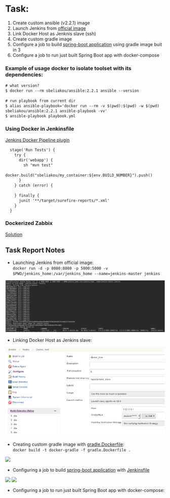 # Task:
1. Create custom ansible (v2.2.1) image
2. Launch Jenkins from [official image](https://hub.docker.com/_/jenkins/)
3. Link Docker Host as Jenknis slave (ssh)
4. Create custom gradle image
5. Configure a job to build [spring-boot application](https://spring.io/guides/gs/spring-boot/) using gradle image buit in 3
6. Configure a job to run just built Spring Boot app with docker-compose



### Example of usage docker to isolate toolset with its dependencies:

```
# what version?
$ docker run --rm sbeliakou/ansible:2.2.1 ansible --version

# run playbook from current dir
$ alias ansible-playbook='docker run --rm -v $(pwd):$(pwd) -w $(pwd) sbeliakou/ansible:2.2.1 ansible-playbook -vv'
$ ansible-playbook playbook.yml
```

### Using Docker in Jenkinsfile
[Jenkins Docker Pipeline plugin](https://go.cloudbees.com/docs/cloudbees-documentation/cje-user-guide/index.html#docker-workflow)

```
  stage('Run Tests') {
    try {
      dir('webapp') {
        sh "mvn test"
        docker.build("sbeliakou/my_container:${env.BUILD_NUMBER}").push()
      }
    } catch (error) {

    } finally {
      junit '**/target/surefire-reports/*.xml'
    }
  }
```

### Dockerized Zabbix
[Solution](https://www.zabbix.org/wiki/Dockerized_Zabbix)  

Task Report Notes
---

  * Launching Jenkins from official image:  
	```docker run -d -p 8080:8080 -p 5000:5000 -v $PWD/jenkins_home:/var/jenkins_home --name=jenkins-master jenkins```  
  <img src="resources/2-0.png">  

  * Linking Docker Host as Jenkins slave:  
  <img src="resources/3-0.png">

  * Creating custom gradle image with [gradle.Dockerfile](gradle.Dockerfile):  
  ```docker build -t docker-gradle -f gradle.Dockerfile . ```   
  <img src="resources/4-0.png">  

  * Configuring a job to build [spring-boot application](https://spring.io/guides/gs/spring-boot/) with [Jenkinsfile](Jenkinsfile-build)
  <img src="resources/5-0.png">  
  <img src="resources/5-1.png">

  * Configuring a job to run just built Spring Boot app with docker-compose:  
  
